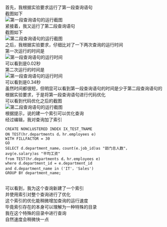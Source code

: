 首先，我根据实验要求运行了第一段查询语句
<br>
截图如下
<br>
![第一段查询语句的运行截图](https://github.com/phf449540929/Oracle/blob/master/test1/20181010095753.png)
<br>
紧接着，我又运行了第二段查询语句
<br>
截图如下
<br>
![第二段查询语句的运行截图](https://github.com/phf449540929/Oracle/blob/master/test1/20181010095729.png)
<br>
之后，我根据实验要求，仔细比对了一下两次查询的运行时间
<br>
第一次运行的时间是
<br>
![第一段查询语句的运行时间](https://github.com/phf449540929/Oracle/blob/master/test1/01.png)
<br>
可以看到是0.02秒
<br>
第二次运行的时间是
<br>
![第一段查询语句的运行时间](https://github.com/phf449540929/Oracle/blob/master/test1/02.png)
<br>
可以看到是0.34秒
<br>
虽然时间都很短，但明显可以看到第一段查询语句的时间是少于第二段查询语句的
<br>
根据实验要求，于是将第一段查询语句进行代码优化
<br>
可以看到代码优化之后的截图
<br>
![第二段查询语句的运行截图](https://github.com/phf449540929/Oracle/blob/master/test1/20181010095707.png)
<br>
根据提示，说的建一个索引可以优化查询
<br>
经过编辑，我对查询加了索引
<br>
```
CREATE NONCLUSTERED INDEX IX_TEST_TNAME
ON TEST(hr.departments d，hr.employees e)
WITH FILLFACTOR = 30
GO
SELECT d.department_name，count(e.job_id)as "部门总人数"，
avg(e.salary)as "平均工资"
from TEST(hr.departments d，hr.employees e)
where d.department_id = e.department_id
and d.department_name in ('IT'，'Sales')
GROUP BY department_name;
```
<br>
可以看到，我为这个查询新建了一个索引
<br>
并使用索引对整个查询进行了优化
<br>
这个索引的优化能稍微增加查询的运行速度
<br>
毕竟索引存在的本身可以理解为一种特殊的目录
<br>
我在这个特殊的目录中进行查询
<br>
自然速度会稍微快一点
